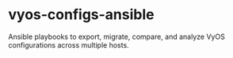 # vyos-configs-ansible
Ansible playbooks to export, migrate, compare, and analyze VyOS configurations across multiple hosts.
